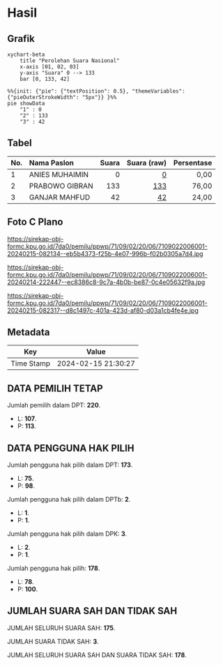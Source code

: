 # Hasil

## Grafik

```mermaid
xychart-beta
    title "Perolehan Suara Nasional"
    x-axis [01, 02, 03]
    y-axis "Suara" 0 --> 133
    bar [0, 133, 42]
```

```mermaid
%%{init: {"pie": {"textPosition": 0.5}, "themeVariables": {"pieOuterStrokeWidth": "5px"}} }%%
pie showData
    "1" : 0
    "2" : 133
    "3" : 42
```

## Tabel

| No. | Nama Paslon    | Suara | Suara (raw) | Persentase |
|:--- |:-------------- | -----:| -----------:| ----------:|
| 1   | ANIES MUHAIMIN | 0     | [0][p-1]    | 0,00       |
| 2   | PRABOWO GIBRAN | 133   | [133][p-2]  | 76,00      |
| 3   | GANJAR MAHFUD  | 42    | [42][p-3]   | 24,00      |


[p-1]: https://github.com/gigit-pemilu/pemilu-2024/blob/main/pilpres/hitung-suara/sub/71-sulawesi-utara/sub/09-kep-siau-tagulandang-biaro/sub/02-siau-barat/sub/2006-bumbiha/sub/001-tps/sub/paslon-1.txt
[p-2]: https://github.com/gigit-pemilu/pemilu-2024/blob/main/pilpres/hitung-suara/sub/71-sulawesi-utara/sub/09-kep-siau-tagulandang-biaro/sub/02-siau-barat/sub/2006-bumbiha/sub/001-tps/sub/paslon-2.txt
[p-3]: https://github.com/gigit-pemilu/pemilu-2024/blob/main/pilpres/hitung-suara/sub/71-sulawesi-utara/sub/09-kep-siau-tagulandang-biaro/sub/02-siau-barat/sub/2006-bumbiha/sub/001-tps/sub/paslon-3.txt

## Foto C Plano

https://sirekap-obj-formc.kpu.go.id/7da0/pemilu/ppwp/71/09/02/20/06/7109022006001-20240215-082134--eb5b4373-f25b-4e07-996b-f02b0305a7d4.jpg

https://sirekap-obj-formc.kpu.go.id/7da0/pemilu/ppwp/71/09/02/20/06/7109022006001-20240214-222447--ec8386c8-9c7a-4b0b-be87-0c4e05632f9a.jpg

https://sirekap-obj-formc.kpu.go.id/7da0/pemilu/ppwp/71/09/02/20/06/7109022006001-20240215-082317--d8c1497c-401a-423d-af80-d03a1cb4fe4e.jpg


## Metadata

| Key        | Value               |
| ---------- | ------------------- |
| Time Stamp | 2024-02-15 21:30:27 |


## DATA PEMILIH TETAP

Jumlah pemilih dalam DPT: **220**.
 * L: **107**.
 * P: **113**.

## DATA PENGGUNA HAK PILIH

Jumlah pengguna hak pilih dalam DPT: **173**.
 * L: **75**.
 * P: **98**.

Jumlah pengguna hak pilih dalam DPTb: **2**.
 * L: **1**.
 * P: **1**.

Jumlah pengguna hak pilih dalam DPK: **3**.
 * L: **2**.
 * P: **1**.

Jumlah pengguna hak pilih: **178**.
 * L: **78**.
 * P: **100**.

## JUMLAH SUARA SAH DAN TIDAK SAH

JUMLAH SELURUH SUARA SAH: **175**.

JUMLAH SUARA TIDAK SAH: **3**.

JUMLAH SELURUH SUARA SAH DAN SUARA TIDAK SAH: **178**.


